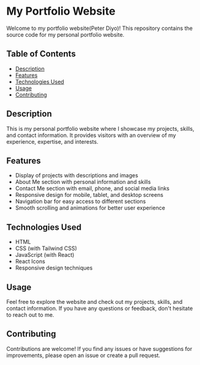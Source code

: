 # My Portfolio Website        
      
Welcome to my portfolio website(Peter Diyo)! This repository contains the source code for my personal portfolio website.   
 
## Table of Contents
  
- [Description](#description) 
- [Features](#features)
- [Technologies Used](#technologies-used) 
- [Usage](#Usage) 
- [Contributing](#contributing)
 
## Description 
 
This is my personal portfolio website where I showcase my projects, skills, and contact information. It provides visitors with an overview of my experience, expertise, and interests.

## Features

- Display of projects with descriptions and images
- About Me section with personal information and skills
- Contact Me section with email, phone, and social media links
- Responsive design for mobile, tablet, and desktop screens
- Navigation bar for easy access to different sections
- Smooth scrolling and animations for better user experience

## Technologies Used

- HTML
- CSS (with Tailwind CSS)
- JavaScript (with React)
- React Icons
- Responsive design techniques

## Usage

Feel free to explore the website and check out my projects, skills, and contact information. If you have any questions or feedback, don't hesitate to reach out to me.

## Contributing

Contributions are welcome! If you find any issues or have suggestions for improvements, please open an issue or create a pull request.
